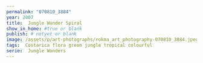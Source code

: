 ```yaml
---
permalink: "070810_3884"
year: 2007
title:  Jungle Wonder Spiral
show_in_home: #true or blank
publish: # notyet or blank
image: /assets/p/art-photographs/rokma_art_photography-070810_3884.jpeg
tags:  Costarica flora green jungle tropical colourful
serie:  Jungle Wonders
---
```

